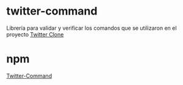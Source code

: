 # twitter-command
Librería para validar y verificar los comandos que se utilizaron en el proyecto [Twitter Clone](https://github.com/Ktoxcon/twitter-clone)
# npm
[Twitter-Command](https://www.npmjs.com/package/twitter-command)
